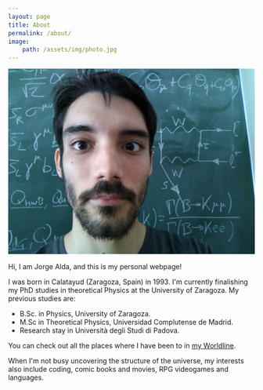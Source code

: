 ```yaml
---
layout: page
title: About
permalink: /about/
image:
    path: /assets/img/photo.jpg
---
```


![Photo](assets/img/photo.jpg)

Hi, I am Jorge Alda, and this is my personal webpage!

I was born in Calatayud (Zaragoza, Spain) in 1993. I'm currently finalishing my PhD studies in theoretical Physics at the University of Zaragoza. My previous studies are:

* B.Sc. in Physics, University of Zaragoza.
* M.Sc in Theoretical Physics, Universidad Complutense de Madrid.
* Research stay in Università degli Studi di Padova.

You can check out all the places where I have been to in [my Worldline](worldline.html).

When I'm not busy uncovering the structure of the universe, my interests also include coding, comic books and movies, RPG videogames and languages.

